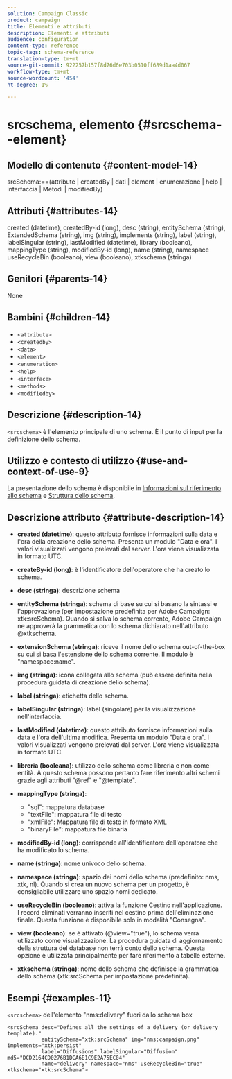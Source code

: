 ```yaml
---
solution: Campaign Classic
product: campaign
title: Elementi e attributi
description: Elementi e attributi
audience: configuration
content-type: reference
topic-tags: schema-reference
translation-type: tm+mt
source-git-commit: 922257b157f8d76d6e703b0510ff689d1aa4d067
workflow-type: tm+mt
source-wordcount: '454'
ht-degree: 1%

---
```



# srcschema, elemento {#srcschema--element}

## Modello di contenuto {#content-model-14}

srcSchema:==(attribute | createdBy | dati | element | enumerazione | help | interfaccia | Metodi | modifiedBy)

## Attributi {#attributes-14}

created (datetime), createdBy-id (long), desc (string), entitySchema (string), ExtendedSchema (string), img (string), implements (string), label (string), labelSingular (string), lastModified (datetime), library (booleano), mappingType (string), modifiedBy-id (long), name (string), namespace useRecycleBin (booleano), view (booleano), xtkschema (stringa)

## Genitori {#parents-14}

None

## Bambini {#children-14}

* `<attribute>`
* `<createdby>`
* `<data>`
* `<element>`
* `<enumeration>`
* `<help>`
* `<interface>`
* `<methods>`
* `<modifiedby>`

## Descrizione {#description-14}

`<srcschema>` è l&#39;elemento principale di uno schema. È il punto di input per la definizione dello schema.

## Utilizzo e contesto di utilizzo {#use-and-context-of-use-9}

La presentazione dello schema è disponibile in [Informazioni sul riferimento allo schema](../../../configuration/using/about-schema-reference.md) e [Struttura dello schema](../../../configuration/using/schema-structure.md).

## Descrizione attributo {#attribute-description-14}

* **created (datetime)**: questo attributo fornisce informazioni sulla data e l&#39;ora della creazione dello schema. Presenta un modulo &quot;Data e ora&quot;. I valori visualizzati vengono prelevati dal server. L&#39;ora viene visualizzata in formato UTC.
* **createBy-id (long)**: è l&#39;identificatore dell&#39;operatore che ha creato lo schema.
* **desc (stringa)**: descrizione schema
* **entitySchema (stringa)**: schema di base su cui si basano la sintassi e l&#39;approvazione (per impostazione predefinita per  Adobe Campaign: xtk:srcSchema). Quando si salva lo schema corrente,  Adobe Campaign ne approverà la grammatica con lo schema dichiarato nell&#39;attributo @xtkschema.
* **extensionSchema (stringa)**: riceve il nome dello schema out-of-the-box su cui si basa l&#39;estensione dello schema corrente. Il modulo è &quot;namespace:name&quot;.
* **img (stringa)**: icona collegata allo schema (può essere definita nella procedura guidata di creazione dello schema).
* **label (stringa)**: etichetta dello schema.
* **labelSingular (stringa)**: label (singolare) per la visualizzazione nell&#39;interfaccia.
* **lastModified (datetime)**: questo attributo fornisce informazioni sulla data e l&#39;ora dell&#39;ultima modifica. Presenta un modulo &quot;Data e ora&quot;. I valori visualizzati vengono prelevati dal server. L&#39;ora viene visualizzata in formato UTC.
* **libreria (booleana)**: utilizzo dello schema come libreria e non come entità. A questo schema possono pertanto fare riferimento altri schemi grazie agli attributi &quot;@ref&quot; e &quot;@template&quot;.
* **mappingType (stringa)**:

   * &quot;sql&quot;: mappatura database
   * &quot;textFile&quot;: mappatura file di testo
   * &quot;xmlFile&quot;: Mappatura file di testo in formato XML
   * &quot;binaryFile&quot;: mappatura file binaria

* **modifiedBy-id (long)**: corrisponde all&#39;identificatore dell&#39;operatore che ha modificato lo schema.
* **name (stringa)**: nome univoco dello schema.
* **namespace (stringa)**: spazio dei nomi dello schema (predefinito: nms, xtk, nl). Quando si crea un nuovo schema per un progetto, è consigliabile utilizzare uno spazio nomi dedicato.
* **useRecycleBin (booleano)**: attiva la funzione Cestino nell&#39;applicazione. I record eliminati verranno inseriti nel cestino prima dell&#39;eliminazione finale. Questa funzione è disponibile solo in modalità &quot;Consegna&quot;.
* **view (booleano)**: se è attivato (@view=&quot;true&quot;), lo schema verrà utilizzato come visualizzazione. La procedura guidata di aggiornamento della struttura del database non terrà conto dello schema. Questa opzione è utilizzata principalmente per fare riferimento a tabelle esterne.
* **xtkschema (stringa)**: nome dello schema che definisce la grammatica dello schema (xtk:srcSchema per impostazione predefinita).

## Esempi {#examples-11}

`<srcschema>` dell&#39;elemento &quot;nms:delivery&quot; fuori dallo schema box

```
<srcSchema desc="Defines all the settings of a delivery (or delivery template)."  
           entitySchema="xtk:srcSchema" img="nms:campaign.png" implements="xtk:persist" 
           label="Diffusions" labelSingular="Diffusion" md5="DCD2164CD0276B1DCA6E1C9E2A75EC04"
           name="delivery" namespace="nms" useRecycleBin="true" xtkschema="xtk:srcSchema">
```

